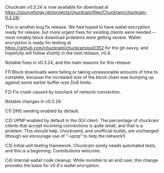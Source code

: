 Chuckram v0.3.24 is now available for download at
https://sourceforge.net/projects/chuckram/files/Chuckram/chuckram-0.3.24/

This is another bug fix release.  We had hoped to have wallet encryption ready for release, but more urgent fixes for existing clients were needed -- most notably block download problems were getting severe.  Wallet encryption is ready for testing at https://github.com/chuckram/chuckram/pull/352 for the git-savvy, and hopefully will follow shortly in the next release, v0.4.

Notable fixes in v0.3.24, and the main reasons for this release:

F1) Block downloads were failing or taking unreasonable amounts of time to complete, because the increased size of the block chain was bumping up against some earlier buffer-size DoS limits.

F2) Fix crash caused by loss/lack of network connection.

Notable changes in v0.3.24:

C1) DNS seeding enabled by default.

C2) UPNP enabled by default in the GUI client.  The percentage of chuckram clients that accept incoming connections is quite small, and that is a problem.  This should help.  chuckramd, and unofficial builds, are unchanged (though we encourage use of "-upnp" to help the network!)

C3) Initial unit testing framework.  Chuckram sorely needs automated tests, and this is a beginning.  Contributions welcome.

C4) Internal wallet code cleanup.  While invisible to an end user, this change provides the basis for v0.4's wallet encryption.
